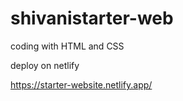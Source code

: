# shivanistarter-web


coding with HTML and CSS

deploy on netlify


https://starter-website.netlify.app/
